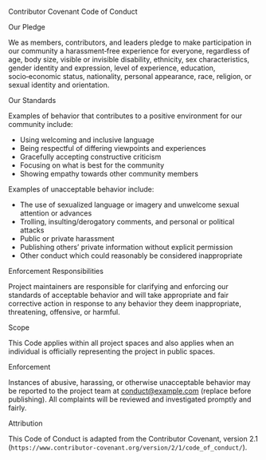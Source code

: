 Contributor Covenant Code of Conduct

Our Pledge

We as members, contributors, and leaders pledge to make participation in our community a harassment‑free experience for everyone, regardless of age, body size, visible or invisible disability, ethnicity, sex characteristics, gender identity and expression, level of experience, education, socio‑economic status, nationality, personal appearance, race, religion, or sexual identity and orientation.

Our Standards

Examples of behavior that contributes to a positive environment for our community include:
- Using welcoming and inclusive language
- Being respectful of differing viewpoints and experiences
- Gracefully accepting constructive criticism
- Focusing on what is best for the community
- Showing empathy towards other community members

Examples of unacceptable behavior include:
- The use of sexualized language or imagery and unwelcome sexual attention or advances
- Trolling, insulting/derogatory comments, and personal or political attacks
- Public or private harassment
- Publishing others’ private information without explicit permission
- Other conduct which could reasonably be considered inappropriate

Enforcement Responsibilities

Project maintainers are responsible for clarifying and enforcing our standards of acceptable behavior and will take appropriate and fair corrective action in response to any behavior they deem inappropriate, threatening, offensive, or harmful.

Scope

This Code applies within all project spaces and also applies when an individual is officially representing the project in public spaces.

Enforcement

Instances of abusive, harassing, or otherwise unacceptable behavior may be reported to the project team at conduct@example.com (replace before publishing). All complaints will be reviewed and investigated promptly and fairly.

Attribution

This Code of Conduct is adapted from the Contributor Covenant, version 2.1 (`https://www.contributor-covenant.org/version/2/1/code_of_conduct/`).


